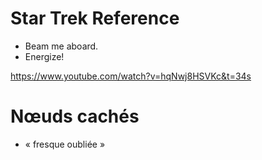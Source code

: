 # Star Trek Reference

- Beam me aboard.
- Energize!

https://www.youtube.com/watch?v=hqNwj8HSVKc&t=34s

# Nœuds cachés

+ « fresque oubliée »
